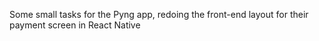 Some small tasks for the Pyng app, redoing the front-end layout for their payment screen in React Native
